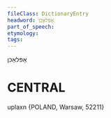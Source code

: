 ```yaml
---
fileClass: DictionaryEntry
headword: אָפּלאַכן
part_of_speech: 
etymology: 
tags: 
---
```

אָפּלאַכן

CENTRAL
========

uplaxn {POLAND, Warsaw, 52211}